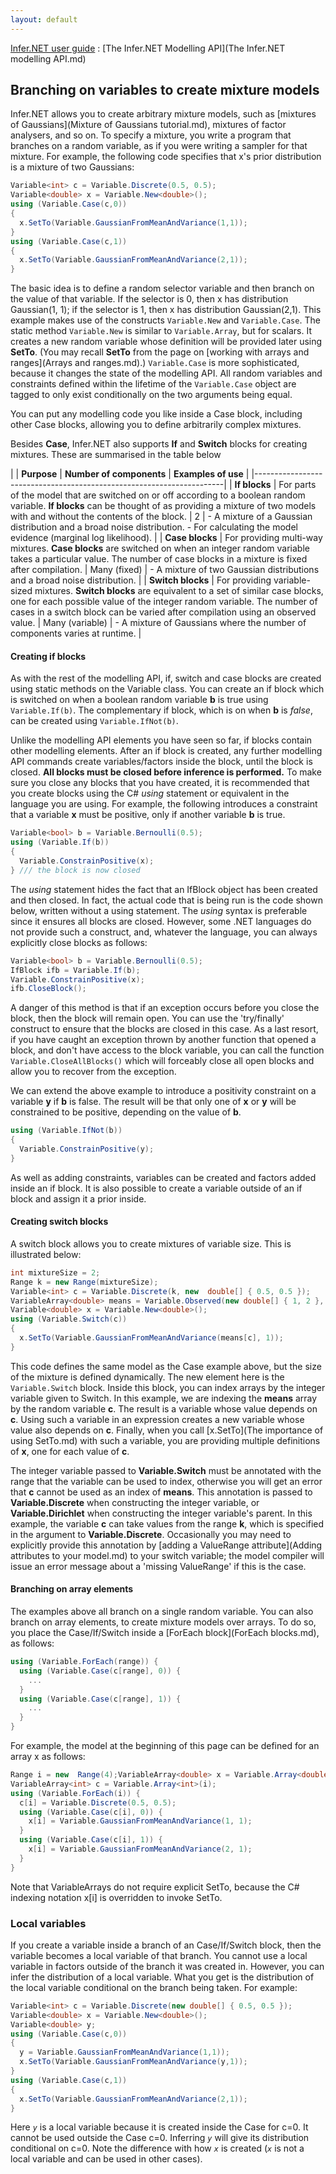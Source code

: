 ```yaml
---
layout: default 
--- 
```

[Infer.NET user guide](index.md) : [The Infer.NET Modelling API](The Infer.NET modelling API.md)

## Branching on variables to create mixture models

Infer.NET allows you to create arbitrary mixture models, such as [mixtures of Gaussians](Mixture of Gaussians tutorial.md), mixtures of factor analysers, and so on. To specify a mixture, you write a program that branches on a random variable, as if you were writing a sampler for that mixture. For example, the following code specifies that x's prior distribution is a mixture of two Gaussians:

```csharp
Variable<int> c = Variable.Discrete(0.5, 0.5);  
Variable<double> x = Variable.New<double>();  
using (Variable.Case(c,0))  
{  
  x.SetTo(Variable.GaussianFromMeanAndVariance(1,1));  
}  
using (Variable.Case(c,1))  
{  
  x.SetTo(Variable.GaussianFromMeanAndVariance(2,1));  
}
```

The basic idea is to define a random selector variable and then branch on the value of that variable. If the selector is 0, then x has distribution  Gaussian(1, 1); if the selector is 1, then x has distribution Gaussian(2,1). This example makes use of the constructs `Variable.New` and `Variable.Case`. The static method `Variable.New` is similar to `Variable.Array`, but for scalars. It creates a new random variable whose definition will be provided later using **SetTo**. (You may recall **SetTo** from the page on [working with arrays and ranges](Arrays and ranges.md).)  `Variable.Case` is more sophisticated, because it changes the state of the modelling API. All random variables and constraints defined within the lifetime of the `Variable.Case` object are tagged to only exist conditionally on the two arguments being equal.

You can put any modelling code you like inside a Case block, including other Case blocks, allowing you to define arbitrarily complex mixtures. 

Besides **Case**, Infer.NET also supports **If** and **Switch** blocks for creating mixtures. These are summarised in the table below

|       | **Purpose** | **Number of components** | **Examples of use** |
|----------------------------------------------------------------------|
| **If blocks** | For parts of the model that are switched on or off according to a boolean random variable. **If blocks** can be thought of as providing a mixture of two models with and without the contents of the block. | 2 | \- A mixture of a Gaussian distribution and a broad noise distribution. \- For calculating the model evidence (marginal log likelihood). |
| **Case blocks** | For providing multi-way mixtures. **Case blocks** are switched on when an integer random variable takes a particular value. The number of case blocks in a mixture is fixed after compilation. | Many (fixed) | \- A mixture of two Gaussian distributions and a broad noise distribution. |
| **Switch blocks** | For providing variable-sized mixtures. **Switch blocks** are equivalent to a set of similar case blocks, one for each possible value of the integer random variable. The number of cases in a switch block can be varied after compilation using an observed value. | Many (variable) | \- A mixture of Gaussians where the number of components varies at runtime. |

#### Creating if blocks

As with the rest of the modelling API, if, switch and case blocks are created using static methods on the Variable class. You can create an if block which is switched on when a boolean random variable **b** is true using `Variable.If(b)`. The complementary if block, which is on when **b** is _false_, can be created using `Variable.IfNot(b)`.

Unlike the modelling API elements you have seen so far, if blocks contain other modelling elements. After an if block is created, any further modelling API commands create variables/factors inside the block, until the block is closed. **All blocks must be closed before inference is performed.** To make sure you close any blocks that you have created, it is recommended that you create blocks using the C# _using_ statement or equivalent in the language you are using. For example, the following introduces a constraint that a variable **x** must be positive, only if another variable **b** is true.

```csharp
Variable<bool> b = Variable.Bernoulli(0.5);  
using (Variable.If(b))  
{
  Variable.ConstrainPositive(x);  
} /// the block is now closed
```

The _using_ statement hides the fact that an IfBlock object has been created and then closed. In fact, the actual code that is being run is the code shown below, written without a using statement. The _using_ syntax is preferable since it ensures all blocks are closed. However, some .NET languages do not provide such a construct, and, whatever the language, you can always explicitly close blocks as follows:

```csharp
Variable<bool> b = Variable.Bernoulli(0.5);  
IfBlock ifb = Variable.If(b);  
Variable.ConstrainPositive(x);  
ifb.CloseBlock();
```

A danger of this method is that if an exception occurs before you close the block, then the block will remain open. You can use the 'try/finally' construct to ensure that the blocks are closed in this case. As a last resort, if you have caught an exception thrown by another function that opened a block, and don't have access to the block variable, you can call the function `Variable.CloseAllBlocks()` which will forceably close all open blocks and allow you to recover from the exception.

We can extend the above example to introduce a positivity constraint on a variable **y** if **b** is false. The result will be that only one of **x** or **y** will be constrained to be positive, depending on the value of **b**.

```csharp
using (Variable.IfNot(b))  
{
  Variable.ConstrainPositive(y);  
}
```

As well as adding constraints, variables can be created and factors added inside an if block. It is also possible to create a variable outside of an if block and assign it a prior inside.

#### Creating switch blocks

A switch block allows you to create mixtures of variable size. This is illustrated below:

```csharp
int mixtureSize = 2;  
Range k = new Range(mixtureSize);  
Variable<int> c = Variable.Discrete(k, new  double[] { 0.5, 0.5 });  
VariableArray<double> means = Variable.Observed(new double[] { 1, 2 }, k);  
Variable<double> x = Variable.New<double>();  
using (Variable.Switch(c))  
{  
  x.SetTo(Variable.GaussianFromMeanAndVariance(means[c], 1));  
}
```

This code defines the same model as the Case example above, but the size of the mixture is defined dynamically. The new element here is the `Variable.Switch` block. Inside this block, you can index arrays by the integer variable given to Switch. In this example, we are indexing the **means** array by the random variable **c**. The result is a variable whose value depends on **c**. Using such a variable in an expression creates a new variable whose value also depends on **c**. Finally, when you call [x.SetTo](The importance of using SetTo.md) with such a variable, you are providing multiple definitions of **x**, one for each value of **c**. 

The integer variable passed to **Variable.Switch** must be annotated with the range that the variable can be used to index, otherwise you will get an error that **c** cannot be used as an index of **means**. This annotation is passed to **Variable.Discrete** when constructing the integer variable, or **Variable.Dirichlet** when constructing the integer variable's parent. In this example, the variable **c** can take values from the range **k**, which is specified in the argument to **Variable.Discrete**. Occasionally you may need to explicitly provide this annotation by [adding a ValueRange attribute](Adding attributes to your model.md) to your switch variable; the model compiler will issue an error message about a 'missing ValueRange' if this is the case.

#### Branching on array elements

The examples above all branch on a single random variable. You can also branch on array elements, to create mixture models over arrays. To do so, you place the Case/If/Switch inside a [ForEach block](ForEach blocks.md), as follows:

```csharp
using (Variable.ForEach(range)) {
  using (Variable.Case(c[range], 0)) {  
    ...
  }  
  using (Variable.Case(c[range], 1)) {  
    ...
  }  
}
```

For example, the model at the beginning of this page can be defined for an array x as follows:

```csharp
Range i = new  Range(4);VariableArray<double> x = Variable.Array<double>(i);  
VariableArray<int> c = Variable.Array<int>(i);  
using (Variable.ForEach(i)) {
  c[i] = Variable.Discrete(0.5, 0.5);  
  using (Variable.Case(c[i], 0)) {
    x[i] = Variable.GaussianFromMeanAndVariance(1, 1);  
  }  
  using (Variable.Case(c[i], 1)) {
    x[i] = Variable.GaussianFromMeanAndVariance(2, 1);  
  }  
}
```

Note that VariableArrays do not require explicit SetTo, because the C# indexing notation x\[i\] is overridden to invoke SetTo.

### Local variables

If you create a variable inside a branch of an Case/If/Switch block, then the variable becomes a local variable of that branch. You cannot use a local variable in factors outside of the branch it was created in. However, you can infer the distribution of a local variable. What you get is the distribution of the local variable conditional on the branch being taken. For example:

```csharp
Variable<int> c = Variable.Discrete(new double[] { 0.5, 0.5 });  
Variable<double> x = Variable.New<double>();  
Variable<double> y;  
using (Variable.Case(c,0))  
{  
  y = Variable.GaussianFromMeanAndVariance(1,1));  
  x.SetTo(Variable.GaussianFromMeanAndVariance(y,1));  
}  
using (Variable.Case(c,1))  
{  
  x.SetTo(Variable.GaussianFromMeanAndVariance(2,1));  
}
```

Here _`y`_ is a local variable because it is created inside the Case for c=0. It cannot be used outside the Case c=0. Inferring _`y`_ will give its distribution conditional on c=0. Note the difference with how _`x`_ is created (_`x`_ is not a local variable and can be used in other cases).
